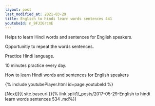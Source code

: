 ```yaml
---
layout: post
last_modified_at: 2021-03-29
title: English to hindi learn words sentences 441 
youtubeId: n_9FJIGrcmE
---
```

 
 
Helps to learn Hindi words and sentences for English speakers.

Opportunitiy to repeat the words sentences. 

Practice Hindi language. 
 
10 minutes practice every day. 
 
How to learn Hindi words and sentences for English speakers 
 
{% include youtubePlayer.html id=page.youtubeId %}
 
 
[Next]({{ site.baseurl }}{% link  split1/_posts/2017-05-29-English to hindi learn words sentences 534 .md%})
 
